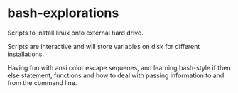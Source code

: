 # bash-explorations

Scripts to install linux onto external hard drive.

Scripts are interactive and will store variables on disk for different installations.

Having fun with ansi color escape sequenes, and learning bash-style if then else statement, functions and how to deal with passing information to and from the command line.
